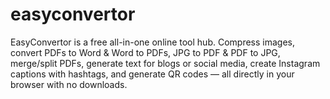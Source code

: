 # easyconvertor
EasyConvertor is a free all-in-one online tool hub. Compress images, convert PDFs to Word &amp; Word to PDFs, JPG to PDF &amp; PDF to JPG, merge/split PDFs, generate text for blogs or social media, create Instagram captions with hashtags, and generate QR codes — all directly in your browser with no downloads.
